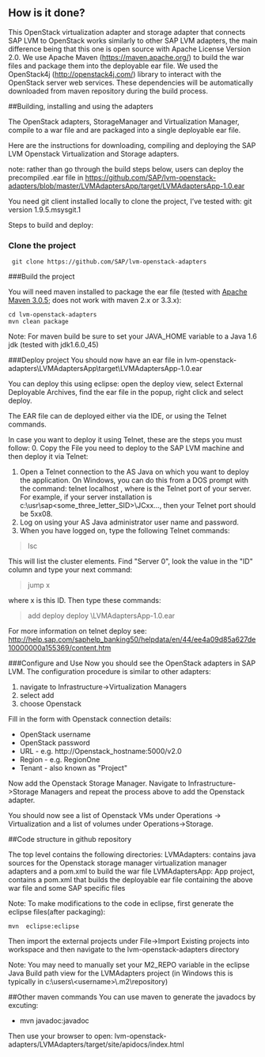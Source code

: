 ## How is it done?

This OpenStack virtualization adapter and storage adapter that connects SAP LVM to OpenStack works similarly to other SAP LVM adapters, the main difference being that this one is open source with Apache License Version 2.0. We use Apache Maven (https://maven.apache.org/) to build the war files and package them into the deployable ear file. We used the OpenStack4j (http://openstack4j.com/) library to interact with the OpenStack server web services. These dependencies will be automatically downloaded from maven repository during the build process.  


##Building, installing and using the adapters


The OpenStack adapters, StorageManager  and Virtualization Manager, compile to a war file and are packaged into a single deployable ear file.


Here are the instructions for downloading, compiling and deploying the SAP LVM Openstack Virtualization and Storage adapters. 

note: rather than go through the build steps below, users can deploy the  precompiled .ear file in https://github.com/SAP/lvm-openstack-adapters/blob/master/LVMAdaptersApp/target/LVMAdaptersApp-1.0.ear

You need git client installed locally to clone the project, I’ve tested with: git version 1.9.5.msysgit.1

Steps to build and deploy:

### Clone the project
```
 git clone https://github.com/SAP/lvm-openstack-adapters
```
###Build the project

You will need maven installed to package the ear file (tested with [Apache Maven 3.0.5](http://archive.apache.org/dist/maven/maven-3/3.0.5/binaries/); does not work with maven 2.x or 3.3.x):

```
cd lvm-openstack-adapters
mvn clean package
```

Note: For maven build be sure to set your JAVA_HOME variable to a Java 1.6 jdk (tested with jdk1.6.0_45)

###Deploy project
You should now have an ear file in lvm-openstack-adapters\LVMAdaptersApp\target\LVMAdaptersApp-1.0.ear 

You can deploy this using eclipse: open the deploy view, select External Deployable Archives, find the ear file in the popup, right click and select deploy.

The EAR file can de deployed either via the IDE, or using the Telnet commands.


In case you want to deploy it using Telnet, these are the steps you must follow:
  0. Copy the File you need to deploy to the SAP LVM machine and then deploy it via Telnet: 
  1.  Open a Telnet connection to the AS Java on which you want to deploy the application. On Windows, you can do this from a DOS prompt with the command:
telnet localhost <port>,
where <port> is the Telnet port of your server. For example, if your server installation is c:\usr\sap\<some_three_letter_SID>\JCxx\..., then your Telnet port should be 5xx08.
  2.  Log on using your AS Java administrator user name and password.
  3.  When you have logged on, type the following Telnet commands:
> lsc

This will list the cluster elements. Find "Server 0", look the value in the "ID" column and type your next command:

> jump x

where x is this ID. Then type these commands:

> add deploy
> deploy <path to the location of the file >\LVMAdaptersApp-1.0.ear

For more information on telnet deploy see: http://help.sap.com/saphelp_banking50/helpdata/en/44/ee4a09d85a627de10000000a155369/content.htm


###Configure and Use
Now you should see the OpenStack adapters in SAP LVM. The configuration procedure is similar to other adapters:
  1.  navigate to Infrastructure->Virtualization Managers 
  2.  select add 
  3.  choose Openstack
 

Fill in the form with Openstack connection details:
* OpenStack username 
* OpenStack password
* URL - e.g. http://Openstack_hostname:5000/v2.0
* Region - e.g. RegionOne
* Tenant - also known as "Project" 
 
Now add the Openstack Storage Manager. Navigate to Infrastructure->Storage Managers and repeat the process above to add the Openstack adapter.

You should now see a list of Openstack VMs under Operations -> Virtualization and a list of volumes under Operations->Storage.


##Code structure in github repository

The top level contains the following directories:
LVMAdapters:  contains java sources for the Openstack storage manager virtualization manager adapters and a pom.xml to build the war file
LVMAdaptersApp: App project, contains a pom.xml that builds the deployable ear file containing the above war file and some SAP specific files                  


Note: To make modifications to the code in eclipse, first generate the eclipse files(after packaging):
```
mvn  eclipse:eclipse
```

Then import the external projects under File->Import Existing projects into workspace and then navigate to the lvm-openstack-adapters directory

Note: You may need to manually set your M2_REPO variable in the eclipse Java Build path view for the LVMAdapters project (in Windows this is typically in c:\users\\\<username>\\.m2\repository) 

##Other maven commands
You can use maven to generate the javadocs by excuting: 
* mvn javadoc:javadoc 

Then use your browser to open: lvm-openstack-adapters/LVMAdapters/target/site/apidocs/index.html
